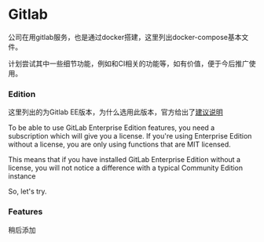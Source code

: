 # Gitlab

公司在用gitlab服务，也是通过docker搭建，这里列出docker-compose基本文件。

计划尝试其中一些细节功能，例如和CI相关的功能等，如有价值，便于今后推广使用。

### Edition

这里列出的为Gitlab EE版本，为什么选用此版本，官方给出了[建议说明](https://about.gitlab.com/installation/ce-or-ee/)

To be able to use GitLab Enterprise Edition features, you need a subscription which will give you a license. If you're using Enterprise Edition without a license, you are only using functions that are MIT licensed.

This means that if you have installed GitLab Enterprise Edition without a license, you will not notice a difference with a typical Community Edition instance

So, let's try.

### Features

稍后添加